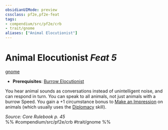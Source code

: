 ```yaml
---
obsidianUIMode: preview
cssclass: pf2e,pf2e-feat
tags:
- compendium/src/pf2e/crb
- trait/gnome
aliases: ["Animal Elocutionist"]
---
```

# Animal Elocutionist  *Feat 5*  
[gnome](rules/traits/gnome.md)  

- **Prerequisites**: [Burrow Elocutionist](compendium/feats/burrow-elocutionist.md)

You hear animal sounds as conversations instead of unintelligent noise, and can respond in turn. You can speak to all animals, not just animals with a burrow Speed. You gain a +1 circumstance bonus to [Make an Impression](rules/actions/make-an-impression.md) on animals (which usually uses the [Diplomacy](compendium/skills.md#Diplomacy) skill).

*Source: Core Rulebook p. 45*  
%% #compendium/src/pf2e/crb #trait/gnome %%